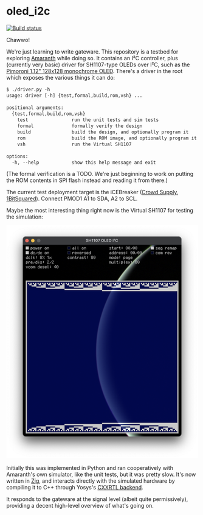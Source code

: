 # oled_i2c

[![Build status](https://badge.buildkite.com/50b21967ee2e88d80db0bd35a97173a66f322b5d2141d21060.svg)](https://buildkite.com/daintree/oled-i2c)

Chawwo!

We're just learning to write gateware. This repository is a testbed for exploring [Amaranth](https://github.com/amaranth-lang/amaranth) while doing so. It contains an I²C controller, plus (currently very basic) driver for SH1107-type OLEDs over I²C, such as the [Pimoroni 1.12" 128x128 monochrome OLED](https://shop.pimoroni.com/products/1-12-oled-breakout). There's a driver in the root which exposes the various things it can do:

```console
$ ./driver.py -h
usage: driver [-h] {test,formal,build,rom,vsh} ...

positional arguments:
  {test,formal,build,rom,vsh}
    test                run the unit tests and sim tests
    formal              formally verify the design
    build               build the design, and optionally program it
    rom                 build the ROM image, and optionally program it
    vsh                 run the Virtual SH1107

options:
  -h, --help            show this help message and exit
```

(The formal verification is a TODO. We're just beginning to work on putting the ROM contents in SPI flash instead and reading it from there.)

The current test deployment target is the iCEBreaker ([Crowd Supply](https://www.crowdsupply.com/1bitsquared/icebreaker-fpga), [1BitSquared](https://1bitsquared.com/products/icebreaker)). Connect PMOD1 A1 to SDA, A2 to SCL.

Maybe the most interesting thing right now is the Virtual SH1107 for testing the simulation:

[![screenshot of the Virtual SH1107 testbench](doc/vsh-s.png)](doc/vsh.png)

Initially this was implemented in Python and ran cooperatively with Amaranth's own simulator, like the unit tests, but it was pretty slow. It's now written in [Zig](https://ziglang.org), and interacts directly with the simulated hardware by compiling it to C++ through Yosys's [CXXRTL backend](https://github.com/YosysHQ/yosys/tree/master/backends/cxxrtl).

It responds to the gateware at the signal level (albeit quite permissively), providing a decent high-level overview of what's going on.
